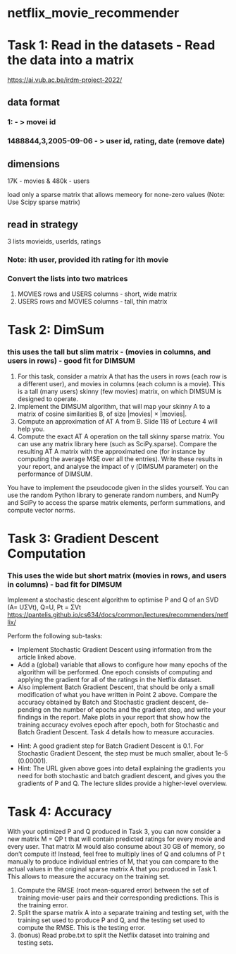 # netflix_movie_recommender

# Task 1: Read in the datasets -  Read the data into a matrix 
https://ai.vub.ac.be/irdm-project-2022/

## data format
 ### 1:  - > movei id 
### 1488844,3,2005-09-06 - > user id, rating, date (remove date)
## dimensions
17K - movies & 480k - users 

 load only a sparse matrix that allows memeory for none-zero values (Note: Use Scipy sparse matrix)
 ## read in strategy 
 3 lists  movieids, userIds, ratings 
 ### Note: ith user, provided ith rating for ith movie 
 
  ### Convert the lists into two matrices
1. MOVIES rows and USERS columns - short, wide matrix
2. USERS rows and MOVIES columns - tall, thin matrix

# Task 2: DimSum 

### this uses the tall but slim matrix - (movies in columns, and users in rows) - good fit for DIMSUM

1. For this task, consider a matrix A that has the users in rows (each row is a different user), and movies in columns (each column is a movie). This is a tall (many users) skinny (few movies) matrix, on which DIMSUM is designed to operate.
2. Implement the DIMSUM algorithm, that will map your skinny A to a matrix of cosine similarities B, of size |movies| × |movies|.
3. Compute an approximation of AT A from B. Slide 118 of Lecture 4 will help you.
4. Compute the exact AT A operation on the tall skinny sparse matrix. You can use any matrix library here (such as SciPy.sparse). Compare the resulting AT A matrix with the approximated one (for instance by computing the average MSE over all the entries). Write these results in your report, and analyse the impact of γ (DIMSUM parameter) on the performance of DIMSUM.

You have to implement the pseudocode given in the slides yourself. You can use the random Python library to generate random numbers, and NumPy and SciPy to access the sparse matrix elements, perform summations, and compute vector norms.

# Task 3: Gradient Descent Computation

### This uses the wide but short matrix (movies in rows, and users in columns) - bad fit for DIMSUM

Implement a stochastic descent algorithm to optimise P and Q of an SVD (A= UΣVt), Q=U, Pt = ΣVt
 https://pantelis.github.io/cs634/docs/common/lectures/recommenders/netflix/

Perform the following sub-tasks:
- Implement Stochastic Gradient Descent using information from the article linked above.
- Add a (global) variable that allows to configure how many epochs of the algorithm will be performed. One epoch consists of computing and applying the gradient for all of the ratings in the Netflix dataset.
- Also implement Batch Gradient Descent, that should be only a small modification of what you have written in Point 2 above. Compare the accuracy obtained by Batch and Stochastic gradient descent, de- pending on the number of epochs and the gradient step, and write your findings in the report. Make plots in your report that show how the training accuracy evolves epoch after epoch, both for Stochastic and Batch Gradient Descent. Task 4 details how to measure accuracies.

 * Hint: A good gradient step for Batch Gradient Descent is 0.1. For Stochastic Gradient Descent, the step must be much smaller, about 1e-5 (0.00001).
* Hint: The URL given above goes into detail explaining the gradients you need for both stochastic and batch gradient descent, and gives you the gradients of P and Q. The lecture slides provide a higher-level overview.

# Task 4: Accuracy
With your optimized P and Q produced in Task 3, you can now consider a new matrix M = QP t that will contain predicted ratings for every movie and every user. That matrix M would also consume about 30 GB of memory, so don’t compute it! Instead, feel free to multiply lines of Q and columns of P t manually to produce individual entries of M, that you can compare to the actual values in the original sparse matrix A that you produced in Task 1. This allows to measure the accuracy on the training set.

1.  Compute the RMSE (root mean-squared error) between the set of training movie-user pairs and their corresponding predictions. This is the training error.
2.   Split the sparse matrix A into a separate training and testing set, with the training set used to produce P and Q, and the testing set used to compute the RMSE. This is the testing error.
3.   (bonus) Read probe.txt to split the Netflix dataset into training and testing sets.
